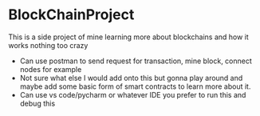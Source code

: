 # BlockChainProject

This is a side project of mine learning more about blockchains and how it works
nothing too crazy

 - Can use postman to send request for transaction, mine block, connect nodes for example
 - Not sure what else I would add onto this but gonna play around and maybe add some basic form of smart contracts to learn more about it.
 - Can use vs code/pycharm or whatever IDE you prefer to run this and debug this
